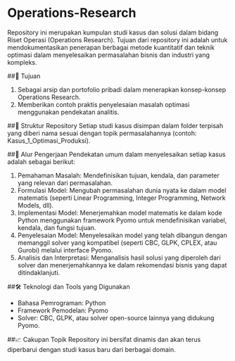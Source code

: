 # Operations-Research

Repository ini merupakan kumpulan studi kasus dan solusi dalam bidang Riset Operasi (Operations Research). Tujuan dari repository ini adalah untuk mendokumentasikan penerapan berbagai metode kuantitatif dan teknik optimasi dalam menyelesaikan permasalahan bisnis dan industri yang kompleks.

##🎯 Tujuan
1. Sebagai arsip dan portofolio pribadi dalam menerapkan konsep-konsep Operations Research.
2. Memberikan contoh praktis penyelesaian masalah optimasi menggunakan pendekatan analitis.

##📁 Struktur Repository
Setiap studi kasus disimpan dalam folder terpisah yang diberi nama sesuai dengan topik permasalahannya (contoh: Kasus_1_Optimasi_Produksi).

##🔧 Alur Pengerjaan
Pendekatan umum dalam menyelesaikan setiap kasus adalah sebagai berikut:
1. Pemahaman Masalah: Mendefinisikan tujuan, kendala, dan parameter yang relevan dari permasalahan.
2. Formulasi Model: Mengubah permasalahan dunia nyata ke dalam model matematis (seperti Linear Programming, Integer Programming, Network Models, dll).
3. Implementasi Model: Menerjemahkan model matematis ke dalam kode Python menggunakan framework Pyomo untuk mendefinisikan variabel, kendala, dan fungsi tujuan.
4. Penyelesaian Model: Menyelesaikan model yang telah dibangun dengan memanggil solver yang kompatibel (seperti CBC, GLPK, CPLEX, atau Gurobi) melalui interface Pyomo.
5. Analisis dan Interpretasi: Menganalisis hasil solusi yang diperoleh dari solver dan menerjemahkannya ke dalam rekomendasi bisnis yang dapat ditindaklanjuti.

##🛠️ Teknologi dan Tools yang Digunakan
- Bahasa Pemrograman: Python
- Framework Pemodelan: Pyomo
- Solver: CBC, GLPK, atau solver open-source lainnya yang didukung Pyomo.

##📈 Cakupan Topik
Repository ini bersifat dinamis dan akan terus diperbarui dengan studi kasus baru dari berbagai domain.
